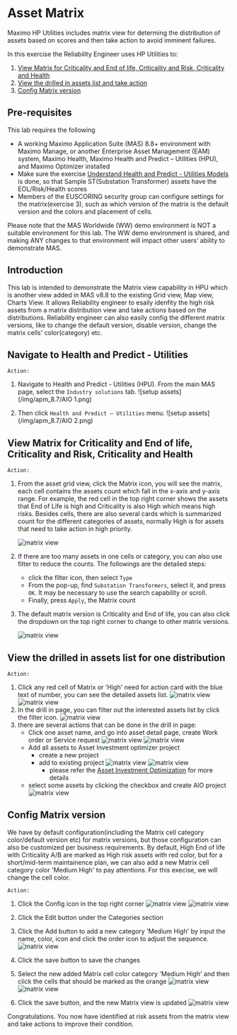 # Asset Matrix

Maximo HP Utilities includes matrix view for determing the distribution of assets based on scores and then take action to avoid imminent failures.

In this exercise the Reliability Engineer uses HP Utilities to:
	
1. [View Matrix for Criticality and End of life, Criticality and Risk, Criticality and Health](#view-matrix-for-criticality-and-end-of-life-criticality-and-risk-criticality-and-health)
2. [View the drilled in assets list and take action](#view-the-drilled-in-assets-list-for-one-distribution)
3. [Config Matrix version](#config-matrix-version)


## Pre-requisites 

This lab requires the following

- A working Maximo Application Suite (MAS) 8.8+ environment with Maximo Manage, or another Enterprise Asset Management (EAM) system, Maximo Health, Maximo Health and Predict – Utilities (HPU), and Maximo Optimizer installed
- Make sure the exercise [Understand Health and Predict - Utilities Models](hpu_models.md) is done, so that Sample ST(Substation Transformer) assets have the EOL/Risk/Health scores
- Members of the EUSCORING security group can configure settings for the matrix(exercise 3), such as which version of the matrix is the default version and the colors and placement of cells.

Please note that the MAS Worldwide (WW) demo environment is NOT a suitable environment for this lab.  The WW demo environment is shared, and making ANY changes to that environment will impact other users’ ability to demonstrate MAS.

## Introduction

This lab is intended to demonstrate the Matrix view capability in HPU which is another view added in MAS v8.8 to the existing Grid view, Map view, Charts View. It allows Reliability engineer to esaily idenfity the high risk assets from a matrix distribution view and take actions based on the distributions.
Reliability engineer can also easily config the different matrix versions, like to change the default version, disable version, change the matrix cells' color(category) etc.



##  Navigate to Health and Predict - Utilities

`Action:`

1. Navigate to Health and Predict - Utilities (HPU). From the main MAS page, select the `Industry solutions` tab.
![setup assets](/img/apm_8.7/AIO 1.png)

2. Then click `Health and Predict – Utilities` menu.
![setup assets](/img/apm_8.7/AIO 2.png)	 



## View Matrix for Criticality and End of life, Criticality and Risk, Criticality and Health

`Action:`
1. From the asset grid view, click the Matrix icon, you will see the matrix, each cell contains the assets count which fall in the x-axis and y-axis range.
   For example, the red cell in the top right corner shows the assets that End of Life is high and Criticality is also High which means high risks.
   Besides cells, there are also several cards which is summarized count for the different categories of assets, normally High is for assets that need to take action in high priority.

    ![matrix view](./img/matrix_home.png)

2. If there are too many assets in one cells or category, you can also use filter to reduce the counts. The followings are the detailed steps:
   - click the filter icon, then select `Type`
   - From the pop-up, find `Substation Transformers`, select it, and press `OK`.  It may be necessary to use the search capability or scroll.
   - Finally, press `Apply`, the Matrix count 

3. The default matrix version is Criticality and End of life, you can also click the dropdown on the top right corner to change to other matrix versions. 

    ![matrix view](./img/matrix_versions.png)


## View the drilled in assets list for one distribution
`Action:`
1. Click any red cell of Matrix or 'High' need for action card with the blue text of number, you can see the detailed assets list.
  ![matrix view](./img/matrix_home_click.png)
  ![matrix view](./img/matrix_drillin.png)
2. In the drill in page, you can filter out the interested assets list by click the filter icon.
  ![matrix view](./img/matrix_drillin_filter.png)
3. there are several actions that can be done in the drill in page:
   - Click one asset name, and go into asset detail page, create Work order or Service request
     ![matrix view](./img/matrix_drillin_asset.png)
     ![matrix view](./img/matrix_asset_details.png)
   - Add all assets to Asset Investment optimizer project
     - create a new project
     - add to existing project
     ![matrix view](./img/matrix_create_aio.png)
     ![matrix view](./img/matrix_aio_st.png)
       * please refer the [Asset Investment Optimization](asset_investment.md) for more details
   - select some assets by clicking the checkbox and create AIO project
      ![matrix view](./img/matrix_drillin_select.png)


## Config Matrix version

We have by default configuration(including the Matrix cell category color/default version etc) for matrix versions, but those configuration can also be customized per business requirements. By default, High End of life with Criticality A/B are marked as High risk assets with red color, but for a short/mid-term maintainence plan, we can also add a new Matrix cell category color 'Medium High' to pay attentions. For this execise, we will change the cell color.

`Action:`
1. Click the Config icon in the top right corner
  ![matrix view](./img/matrix_home_config.png)
  ![matrix view](./img/matrix_config.png)

2. Click the Edit button under the Categories section
3. Click the Add button to add a new category 'Medium High' by input the name, color, icon and click the order icon to adjust the sequence.
  ![matrix view](./img/matrix_config_edit.png)
4. Click the save button to save the changes
5. Select the new added Matrix cell color category 'Medium High' and then click the cells that should be marked as the orange
  ![matrix view](./img/matrix_config_color.png)
  ![matrix view](./img/matrix_config_orange.png)
6. Click the save button, and the new Matrix view is updated
  ![matrix view](./img/matrix_home_new.png)

Congratulations.  You now have identified at risk assets from the matrix view and take actions to improve their condition.